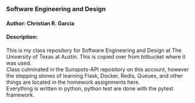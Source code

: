 ### Software Engineering and Design
#### Author: Christian R. Garcia
#### Description:
This is my class repository for Software Engineering and Design at The University of Texas at Austin. This is copied over from bitbucket where it was used.  
Class culminated in the Sunspots-API repository on this account, however the stepping stones of learning Flask, Docker, Redis, Queues, and other things are located in the homework assignments here.  
Everything is written in python, python test are done with the pytest framework.
